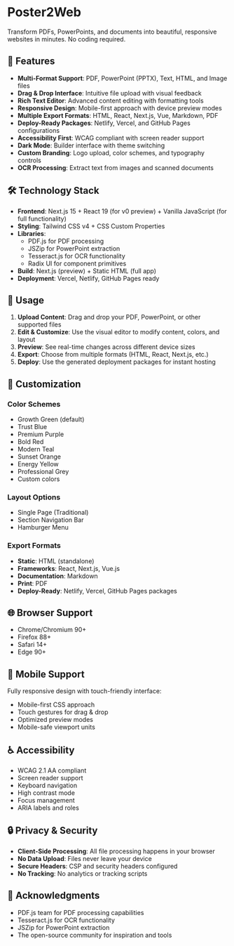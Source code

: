 # Poster2Web

Transform PDFs, PowerPoints, and documents into beautiful, responsive websites in minutes. No coding required.

## 🚀 Features

- **Multi-Format Support**: PDF, PowerPoint (PPTX), Text, HTML, and Image files
- **Drag & Drop Interface**: Intuitive file upload with visual feedback
- **Rich Text Editor**: Advanced content editing with formatting tools
- **Responsive Design**: Mobile-first approach with device preview modes
- **Multiple Export Formats**: HTML, React, Next.js, Vue, Markdown, PDF
- **Deploy-Ready Packages**: Netlify, Vercel, and GitHub Pages configurations
- **Accessibility First**: WCAG compliant with screen reader support
- **Dark Mode**: Builder interface with theme switching
- **Custom Branding**: Logo upload, color schemes, and typography controls
- **OCR Processing**: Extract text from images and scanned documents

## 🛠 Technology Stack

- **Frontend**: Next.js 15 + React 19 (for v0 preview) + Vanilla JavaScript (for full functionality)
- **Styling**: Tailwind CSS v4 + CSS Custom Properties
- **Libraries**: 
  - PDF.js for PDF processing
  - JSZip for PowerPoint extraction
  - Tesseract.js for OCR functionality
  - Radix UI for component primitives
- **Build**: Next.js (preview) + Static HTML (full app)
- **Deployment**: Vercel, Netlify, GitHub Pages ready

## 🎯 Usage

1. **Upload Content**: Drag and drop your PDF, PowerPoint, or other supported files
2. **Edit & Customize**: Use the visual editor to modify content, colors, and layout
3. **Preview**: See real-time changes across different device sizes
4. **Export**: Choose from multiple formats (HTML, React, Next.js, etc.)
5. **Deploy**: Use the generated deployment packages for instant hosting

## 🎨 Customization

### Color Schemes
- Growth Green (default)
- Trust Blue
- Premium Purple
- Bold Red
- Modern Teal
- Sunset Orange
- Energy Yellow
- Professional Grey
- Custom colors

### Layout Options
- Single Page (Traditional)
- Section Navigation Bar
- Hamburger Menu

### Export Formats
- **Static**: HTML (standalone)
- **Frameworks**: React, Next.js, Vue.js
- **Documentation**: Markdown
- **Print**: PDF
- **Deploy-Ready**: Netlify, Vercel, GitHub Pages packages

## 🌐 Browser Support

- Chrome/Chromium 90+
- Firefox 88+
- Safari 14+
- Edge 90+

## 📱 Mobile Support

Fully responsive design with touch-friendly interface:
- Mobile-first CSS approach
- Touch gestures for drag & drop
- Optimized preview modes
- Mobile-safe viewport units

## ♿ Accessibility

- WCAG 2.1 AA compliant
- Screen reader support
- Keyboard navigation
- High contrast mode
- Focus management
- ARIA labels and roles

## 🔒 Privacy & Security

- **Client-Side Processing**: All file processing happens in your browser
- **No Data Upload**: Files never leave your device
- **Secure Headers**: CSP and security headers configured
- **No Tracking**: No analytics or tracking scripts

## 🙏 Acknowledgments

- PDF.js team for PDF processing capabilities
- Tesseract.js for OCR functionality
- JSZip for PowerPoint extraction
- The open-source community for inspiration and tools
